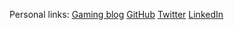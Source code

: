 Personal links:
[Gaming blog](https://t.co/LAUuTRp4mc?amp=1)
[GitHub](https://github.com/angeldiazc)
[Twitter](https://twitter.com/Angle_Dez)
[LinkedIn](https://www.linkedin.com/in/angel-diaz-cedeno/)

